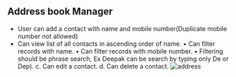 ## Address book Manager

- User can add a contact with name and mobile number(Duplicate mobile number not allowed)
- Can view list of all contacts in ascending order of name.
  • Can filter records with name.
  • Can filter records with mobile number.
  • Filtering should be phrase search, Ex Deepak can be search by typing only De or Dep).
  c. Can edit a contact.
  d. Can delete a contact.
![address](https://user-images.githubusercontent.com/24815591/230649435-e1ae9ea1-b6f0-4715-adc8-907de41a97d7.jpg)
